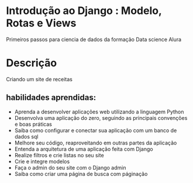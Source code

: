 # Introdução ao Django : Modelo, Rotas e Views
Primeiros passos para ciencia de dados da formação Data science Alura

# Descrição 
Criando um site de receitas 


## habilidades aprendidas:

* Aprenda a desenvolver aplicações web utilizando a linguagem Python
* Desenvolva uma aplicação do zero, seguindo as principais convenções e boas práticas
* Saiba como configurar e conectar sua aplicação com um banco de dados sql
* Melhore seu código, reaproveitando em outras partes da aplicação
* Entenda a arquitetura de uma aplicação feita com Django
* Realize filtros e crie listas no seu site
* Crie e integre modelos
* Faça o admin do seu site com o Django admin
* Saiba como criar uma página de busca com páginação

